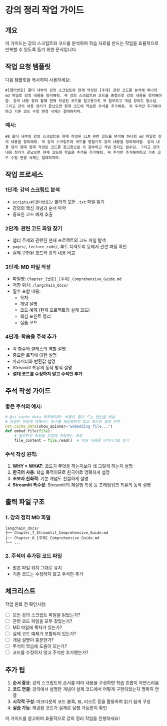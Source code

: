 # 강의 정리 작업 가이드

## 개요
이 가이드는 강의 스크립트와 코드를 분석하여 학습 자료를 만드는 작업을 효율적으로 반복할 수 있도록 돕기 위한 문서입니다.

## 작업 요청 템플릿

다음 템플릿을 복사하여 사용하세요:

```
#[챕터번호] 폴더 내부의 강의 스크립트와 현재 작성된 [주제] 관련 코드를 분석해 하나의 md 파일로 강의 내용을 정리해줘. 꼭 강의 스크립트와 코드를 중점으로 강의 내용을 정리해야함. 강의 내용 정리 할때 현재 작성된 코드를 참고용으로 꼭 첨부하고 개념 정리도 필수임. 그리고 강의 내용 정리가 끝났으면 현재 코드에 학습용 주석을 추가해줘. 꼭 주석만 추가해야하고 기존 코드 수정 변경 삭제는 절대하지마.
```

### 예시:
```
#8 폴더 내부의 강의 스크립트와 현재 작성된 LLM 관련 코드를 분석해 하나의 md 파일로 강의 내용을 정리해줘. 꼭 강의 스크립트와 코드를 중점으로 강의 내용을 정리해야함. 강의 내용 정리 할때 현재 작성된 코드를 참고용으로 꼭 첨부하고 개념 정리도 필수임. 그리고 강의 내용 정리가 끝났으면 현재 코드에 학습용 주석을 추가해줘. 꼭 주석만 추가해야하고 기존 코드 수정 변경 삭제는 절대하지마.
```

## 작업 프로세스

### 1단계: 강의 스크립트 분석
- `scripts/#[챕터번호]/` 폴더의 모든 `.txt` 파일 읽기
- 강의의 핵심 개념과 순서 파악
- 중요한 코드 예제 추출

### 2단계: 관련 코드 파일 찾기
- 챕터 주제와 관련된 현재 프로젝트의 코드 파일 탐색
- `pages/`, `lecture_code/`, 루트 디렉토리 등에서 관련 파일 확인
- 실제 구현된 코드와 강의 내용 비교

### 3단계: MD 파일 작성
- 파일명: `Chapter_[번호]_[주제]_Comprehensive_Guide.md`
- 저장 위치: `/langchain_docs/`
- 필수 포함 내용:
  - 목차
  - 개념 설명
  - 코드 예제 (현재 프로젝트의 실제 코드)
  - 핵심 포인트 정리
  - 실습 코드

### 4단계: 학습용 주석 추가
- 각 함수와 클래스의 역할 설명
- 중요한 로직에 대한 설명
- 파라미터와 반환값 설명
- Streamlit 특유의 동작 방식 설명
- **절대 코드를 수정하지 말고 주석만 추가**

## 주석 작성 가이드

### 좋은 주석의 예시:
```python
# @st.cache_data 데코레이터: 비용이 많이 드는 연산을 캐싱
# 동일한 파일에 대해서는 함수를 재실행하지 않고 캐시된 결과 반환
@st.cache_data(show_spinner="Embedding file...")
def embed_file(file):
    # 업로드된 파일을 로컬에 저장하는 과정
    file_content = file.read()  # 파일 내용을 바이너리로 읽기
```

### 주석 작성 원칙:
1. **WHY > WHAT**: 코드가 무엇을 하는지보다 왜 그렇게 하는지 설명
2. **한국어 사용**: 학습 목적이므로 한국어로 명확하게 설명
3. **초보자 친화적**: 기본 개념도 친절하게 설명
4. **Streamlit 특수성**: Streamlit의 재실행 특성 등 프레임워크 특유의 동작 설명

## 출력 파일 구조

### 1. 강의 정리 MD 파일
```
langchain_docs/
├── Chapter_7_Streamlit_Comprehensive_Guide.md
├── Chapter_8_[주제]_Comprehensive_Guide.md
└── ...
```

### 2. 주석이 추가된 코드 파일
- 원본 파일 위치 그대로 유지
- 기존 코드는 수정하지 않고 주석만 추가

## 체크리스트

작업 완료 전 확인사항:
- [ ] 모든 강의 스크립트 파일을 읽었는가?
- [ ] 관련 코드 파일을 모두 찾았는가?
- [ ] MD 파일에 목차가 있는가?
- [ ] 실제 코드 예제가 포함되어 있는가?
- [ ] 개념 설명이 충분한가?
- [ ] 주석이 학습에 도움이 되는가?
- [ ] 코드를 수정하지 않고 주석만 추가했는가?

## 추가 팁

1. **순서 중요**: 강의 스크립트의 순서를 따라 내용을 구성하면 학습 흐름이 자연스러움
2. **코드 연결**: 강의에서 설명한 개념이 실제 코드에서 어떻게 구현되었는지 명확히 연결
3. **시각적 구성**: 마크다운의 코드 블록, 표, 리스트 등을 활용하여 읽기 쉽게 구성
4. **실습 가능**: 제공된 코드가 실제로 실행 가능한지 확인

이 가이드를 참고하여 효율적으로 강의 정리 작업을 진행하세요!